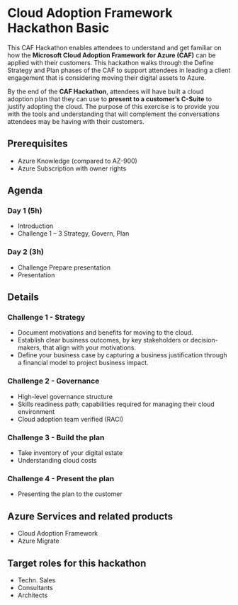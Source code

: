 # Cloud Adoption Framework Hackathon Basic

This CAF Hackathon enables attendees to understand and get familiar on how the __Microsoft Cloud Adoption Framework for Azure (CAF)__ can be applied with their customers. This hackathon walks through the Define Strategy and Plan phases of the CAF to support attendees in leading a client engagement that is considering moving their digital assets to Azure.

By the end of the __CAF Hackathon__, attendees will have built a cloud adoption plan that they can use to __present to a customer’s C-Suite__ to justify adopting the cloud. The purpose of this exercise is to provide you with the tools and understanding that will complement the conversations attendees may be having with their customers.


## Prerequisites

- Azure Knowledge  (compared to AZ-900) 
- Azure Subscription with owner rights 

## Agenda

### Day 1 (5h)

- Introduction
- Challenge 1 – 3
  Strategy, Govern, Plan

### Day 2 (3h)

- Challenge Prepare presentation
- Presentation

## Details

### Challenge 1 - Strategy

- Document motivations and benefits for moving to the cloud.
- Establish clear business outcomes, by key stakeholders or decision-makers, that align with your motivations.
- Define your business case by capturing a business justification through a financial model to project business impact.

### Challenge 2 - Governance

- High-level governance structure
- Skills readiness path; capabilities required for managing their cloud environment
- Cloud adoption team verified (RACI)
  
### Challenge 3 - Build the plan

- Take inventory of your digital estate
- Understanding cloud costs

### Challenge 4 - Present the plan

- Presenting the plan to the customer

## Azure Services and related products

- Cloud Adoption Framework
- Azure Migrate

## Target roles for this hackathon

- Techn. Sales
- Consultants
- Architects
